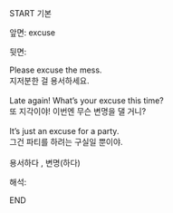 START
기본

앞면:
excuse


뒷면:
<div>Please excuse the mess. </div><div>지저분한 걸 용서하세요.</div><div><br></div><div>Late again! What’s your excuse this time? </div><div>또 지각이야! 이번엔 무슨 변명을 댈 거니?</div><div><br></div><div><div>It’s just an excuse for a party. </div><div>그건 파티를 하려는 구실일 뿐이야.</div></div><div><br></div><div>용서하다 , 변명(하다)</div>


해석:
<!--ID: 1746614453858-->
END